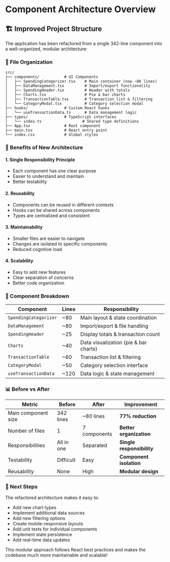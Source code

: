 # Component Architecture Overview

## 🏗️ Improved Project Structure

The application has been refactored from a single 342-line component into a well-organized, modular architecture:

### **📁 File Organization**

```
src/
├── components/           # UI Components
│   ├── SpendingCategorizer.tsx    # Main container (now ~80 lines)
│   ├── DataManagement.tsx         # Import/export functionality
│   ├── SpendingHeader.tsx         # Header with totals
│   ├── Charts.tsx                 # Pie & bar charts
│   ├── TransactionTable.tsx       # Transaction list & filtering
│   └── CategoryModal.tsx          # Category selection modal
├── hooks/                # Custom React hooks
│   └── useTransactionData.ts      # Data management logic
├── types/                # TypeScript interfaces
│   └── index.ts                  # Shared type definitions
├── App.tsx               # Root component
├── main.tsx              # React entry point
└── index.css             # Global styles
```

### **🎯 Benefits of New Architecture**

#### **1. Single Responsibility Principle**
- Each component has one clear purpose
- Easier to understand and maintain
- Better testability

#### **2. Reusability**
- Components can be reused in different contexts
- Hooks can be shared across components
- Types are centralized and consistent

#### **3. Maintainability**
- Smaller files are easier to navigate
- Changes are isolated to specific components
- Reduced cognitive load

#### **4. Scalability**
- Easy to add new features
- Clear separation of concerns
- Better code organization

### **🔧 Component Breakdown**

| Component | Lines | Responsibility |
|-----------|-------|----------------|
| `SpendingCategorizer` | ~80 | Main layout & state coordination |
| `DataManagement` | ~80 | Import/export & file handling |
| `SpendingHeader` | ~25 | Display totals & transaction count |
| `Charts` | ~40 | Data visualization (pie & bar charts) |
| `TransactionTable` | ~60 | Transaction list & filtering |
| `CategoryModal` | ~50 | Category selection interface |
| `useTransactionData` | ~120 | Data logic & state management |

### **📊 Before vs After**

| Metric | Before | After | Improvement |
|--------|--------|-------|-------------|
| Main component size | 342 lines | ~80 lines | **77% reduction** |
| Number of files | 1 | 7 components | **Better organization** |
| Responsibilities | All in one | Separated | **Single responsibility** |
| Testability | Difficult | Easy | **Component isolation** |
| Reusability | None | High | **Modular design** |

### **🚀 Next Steps**

The refactored architecture makes it easy to:
- Add new chart types
- Implement additional data sources
- Add new filtering options
- Create mobile-responsive layouts
- Add unit tests for individual components
- Implement state persistence
- Add real-time data updates

This modular approach follows React best practices and makes the codebase much more maintainable and scalable!

